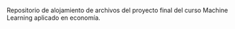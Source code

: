 Repositorio de alojamiento de archivos del proyecto final del curso Machine Learning aplicado en economía.
